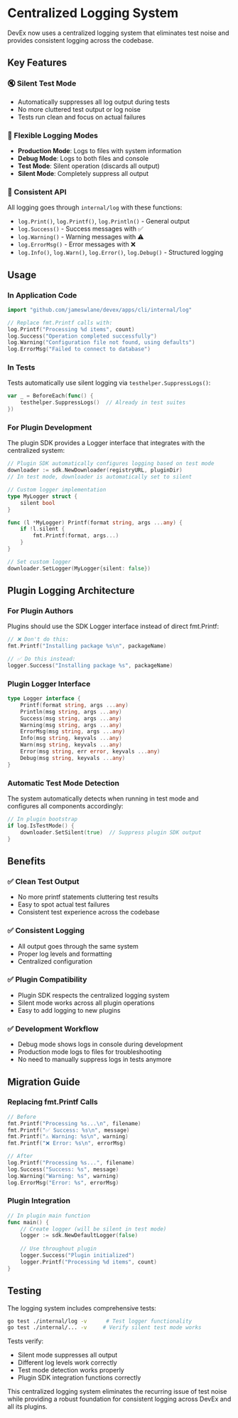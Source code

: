 # Centralized Logging System

DevEx now uses a centralized logging system that eliminates test noise and provides consistent logging across the codebase.

## Key Features

### 🔇 Silent Test Mode
- Automatically suppresses all log output during tests
- No more cluttered test output or log noise
- Tests run clean and focus on actual failures

### 🔧 Flexible Logging Modes
- **Production Mode**: Logs to files with system information
- **Debug Mode**: Logs to both files and console  
- **Test Mode**: Silent operation (discards all output)
- **Silent Mode**: Completely suppress all output

### 🎯 Consistent API
All logging goes through `internal/log` with these functions:
- `log.Print()`, `log.Printf()`, `log.Println()` - General output
- `log.Success()` - Success messages with ✅
- `log.Warning()` - Warning messages with ⚠️  
- `log.ErrorMsg()` - Error messages with ❌
- `log.Info()`, `log.Warn()`, `log.Error()`, `log.Debug()` - Structured logging

## Usage

### In Application Code
```go
import "github.com/jameswlane/devex/apps/cli/internal/log"

// Replace fmt.Printf calls with:
log.Printf("Processing %d items", count)
log.Success("Operation completed successfully")
log.Warning("Configuration file not found, using defaults")
log.ErrorMsg("Failed to connect to database")
```

### In Tests
Tests automatically use silent logging via `testhelper.SuppressLogs()`:
```go
var _ = BeforeEach(func() {
    testhelper.SuppressLogs()  // Already in test suites
})
```

### For Plugin Development
The plugin SDK provides a Logger interface that integrates with the centralized system:

```go
// Plugin SDK automatically configures logging based on test mode
downloader := sdk.NewDownloader(registryURL, pluginDir)
// In test mode, downloader is automatically set to silent

// Custom logger implementation
type MyLogger struct {
    silent bool
}

func (l *MyLogger) Printf(format string, args ...any) {
    if !l.silent {
        fmt.Printf(format, args...)
    }
}

// Set custom logger
downloader.SetLogger(MyLogger{silent: false})
```

## Plugin Logging Architecture

### For Plugin Authors
Plugins should use the SDK Logger interface instead of direct fmt.Printf:

```go
// ❌ Don't do this:
fmt.Printf("Installing package %s\n", packageName)

// ✅ Do this instead:
logger.Success("Installing package %s", packageName)
```

### Plugin Logger Interface
```go
type Logger interface {
    Printf(format string, args ...any)
    Println(msg string, args ...any) 
    Success(msg string, args ...any)
    Warning(msg string, args ...any)
    ErrorMsg(msg string, args ...any)
    Info(msg string, keyvals ...any)
    Warn(msg string, keyvals ...any)
    Error(msg string, err error, keyvals ...any)
    Debug(msg string, keyvals ...any)
}
```

### Automatic Test Mode Detection
The system automatically detects when running in test mode and configures all components accordingly:

```go
// In plugin bootstrap
if log.IsTestMode() {
    downloader.SetSilent(true)  // Suppress plugin SDK output
}
```

## Benefits

### ✅ Clean Test Output
- No more printf statements cluttering test results
- Easy to spot actual test failures
- Consistent test experience across the codebase

### ✅ Consistent Logging
- All output goes through the same system
- Proper log levels and formatting
- Centralized configuration

### ✅ Plugin Compatibility  
- Plugin SDK respects the centralized logging system
- Silent mode works across all plugin operations
- Easy to add logging to new plugins

### ✅ Development Workflow
- Debug mode shows logs in console during development
- Production mode logs to files for troubleshooting
- No need to manually suppress logs in tests anymore

## Migration Guide

### Replacing fmt.Printf Calls
```go
// Before
fmt.Printf("Processing %s...\n", filename)
fmt.Printf("✅ Success: %s\n", message)
fmt.Printf("⚠️ Warning: %s\n", warning)
fmt.Printf("❌ Error: %s\n", errorMsg)

// After  
log.Printf("Processing %s...", filename)
log.Success("Success: %s", message)  
log.Warning("Warning: %s", warning)
log.ErrorMsg("Error: %s", errorMsg)
```

### Plugin Integration
```go
// In plugin main function
func main() {
    // Create logger (will be silent in test mode)
    logger := sdk.NewDefaultLogger(false)
    
    // Use throughout plugin
    logger.Success("Plugin initialized")
    logger.Printf("Processing %d items", count)
}
```

## Testing

The logging system includes comprehensive tests:
```bash
go test ./internal/log -v      # Test logger functionality
go test ./internal/... -v     # Verify silent test mode works
```

Tests verify:
- Silent mode suppresses all output
- Different log levels work correctly
- Test mode detection works properly
- Plugin SDK integration functions correctly

This centralized logging system eliminates the recurring issue of test noise while providing a robust foundation for consistent logging across DevEx and all its plugins.
